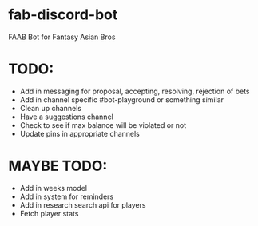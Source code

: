 # fab-discord-bot

FAAB Bot for Fantasy Asian Bros

# TODO:

- Add in messaging for proposal, accepting, resolving, rejection of bets
- Add in channel specific #bot-playground or something similar
- Clean up channels
- Have a suggestions channel
- Check to see if max balance will be violated or not
- Update pins in appropriate channels

# MAYBE TODO:

- Add in weeks model
- Add in system for reminders
- Add in research search api for players
- Fetch player stats
